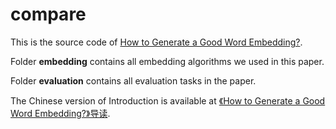 # compare

This is the source code of [How to Generate a Good Word Embedding?](http://arxiv.org/abs/1507.05523).

Folder **embedding** contains all embedding algorithms we used in this paper.

Folder **evaluation** contains all evaluation tasks in the paper.

The Chinese version of Introduction is available at [《How to Generate a Good Word Embedding?》导读](http://licstar.net/archives/620).

